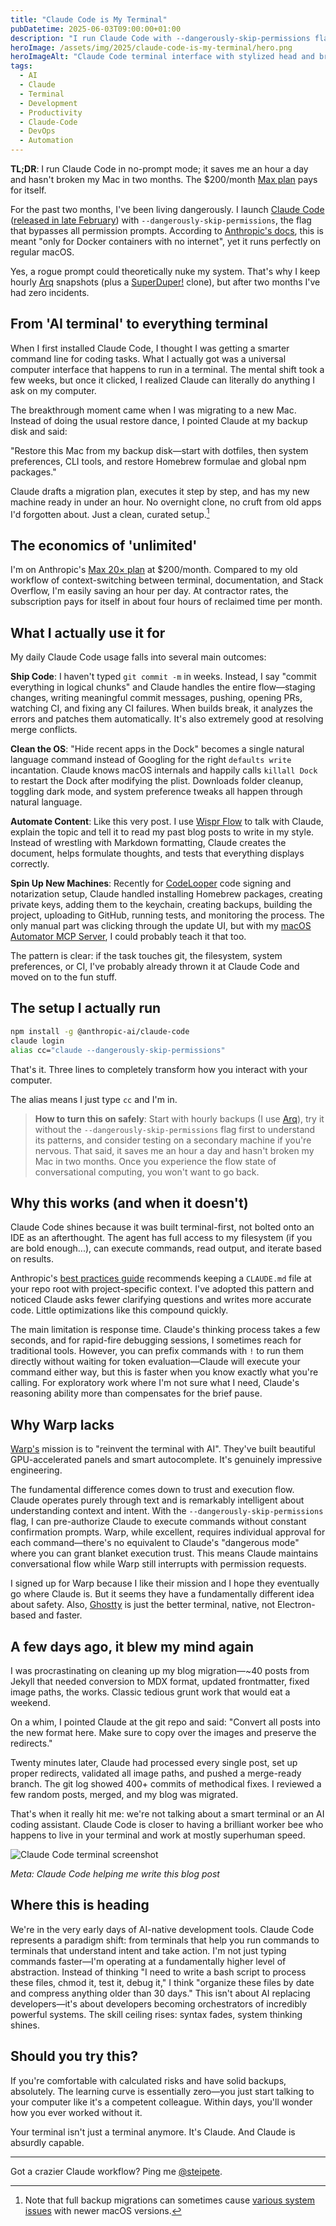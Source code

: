 ```yaml
---
title: "Claude Code is My Terminal"
pubDatetime: 2025-06-03T09:00:00+01:00
description: "I run Claude Code with --dangerously-skip-permissions flag, giving it full system access. Let me show you a new way of approaching terminals."
heroImage: /assets/img/2025/claude-code-is-my-terminal/hero.png
heroImageAlt: "Claude Code terminal interface with stylized head and brain icon representing AI-powered command line"
tags:
  - AI
  - Claude
  - Terminal
  - Development
  - Productivity
  - Claude-Code
  - DevOps
  - Automation
---
```


**TL;DR**: I run Claude Code in no-prompt mode; it saves me an hour a day and hasn't broken my Mac in two months. The $200/month [Max plan](/posts/2025/stop-overthinking-ai-subscriptions/) pays for itself.

For the past two months, I've been living dangerously. I launch [Claude Code](https://claude.ai/code) ([released in late February](https://www.anthropic.com/news/claude-3-7-sonnet)) with `--dangerously-skip-permissions`, the flag that bypasses all permission prompts. According to [Anthropic's docs](https://docs.anthropic.com/en/docs/claude-code), this is meant "only for Docker containers with no internet", yet it runs perfectly on regular macOS.

Yes, a rogue prompt could theoretically nuke my system. That's why I keep hourly [Arq](https://www.arqbackup.com/) snapshots (plus a [SuperDuper!](https://www.shirt-pocket.com/SuperDuper/SuperDuperDescription.html) clone), but after two months I've had zero incidents.

## From 'AI terminal' to everything terminal

When I first installed Claude Code, I thought I was getting a smarter command line for coding tasks. What I actually got was a universal computer interface that happens to run in a terminal. The mental shift took a few weeks, but once it clicked, I realized Claude can literally do anything I ask on my computer.

The breakthrough moment came when I was migrating to a new Mac. Instead of doing the usual restore dance, I pointed Claude at my backup disk and said:

"Restore this Mac from my backup disk—start with dotfiles, then system preferences, CLI tools, and restore Homebrew formulae and global npm packages."

Claude drafts a migration plan, executes it step by step, and has my new machine ready in under an hour. No overnight clone, no cruft from old apps I'd forgotten about. Just a clean, curated setup.[^1]

## The economics of 'unlimited'

I'm on Anthropic's [Max 20× plan](/posts/2025/stop-overthinking-ai-subscriptions/) at $200/month. Compared to my old workflow of context-switching between terminal, documentation, and Stack Overflow, I'm easily saving an hour per day. At contractor rates, the subscription pays for itself in about four hours of reclaimed time per month.

## What I actually use it for

My daily Claude Code usage falls into several main outcomes:

**Ship Code**: I haven't typed `git commit -m` in weeks. Instead, I say "commit everything in logical chunks" and Claude handles the entire flow—staging changes, writing meaningful commit messages, pushing, opening PRs, watching CI, and fixing any CI failures. When builds break, it analyzes the errors and patches them automatically. It's also extremely good at resolving merge conflicts.

**Clean the OS**: "Hide recent apps in the Dock" becomes a single natural language command instead of Googling for the right `defaults write` incantation. Claude knows macOS internals and happily calls `killall Dock` to restart the Dock after modifying the plist. Downloads folder cleanup, toggling dark mode, and system preference tweaks all happen through natural language.

**Automate Content**: Like this very post. I use [Wispr Flow](https://wisprflow.ai/) to talk with Claude, explain the topic and tell it to read my past blog posts to write in my style. Instead of wrestling with Markdown formatting, Claude creates the document, helps formulate thoughts, and tests that everything displays correctly.

**Spin Up New Machines**: Recently for [CodeLooper](https://www.codelooper.app/) code signing and notarization setup, Claude handled installing Homebrew packages, creating private keys, adding them to the keychain, creating backups, building the project, uploading to GitHub, running tests, and monitoring the process. The only manual part was clicking through the update UI, but with my [macOS Automator MCP Server](https://github.com/steipete/macos-automator-mcp), I could probably teach it that too.

The pattern is clear: if the task touches git, the filesystem, system preferences, or CI, I've probably already thrown it at Claude Code and moved on to the fun stuff.

## The setup I actually run

```bash
npm install -g @anthropic-ai/claude-code
claude login
alias cc="claude --dangerously-skip-permissions"
```

That's it. Three lines to completely transform how you interact with your computer.

The alias means I just type `cc` and I'm in.

> **How to turn this on safely**: Start with hourly backups (I use [Arq](https://www.arqbackup.com/)), try it without the `--dangerously-skip-permissions` flag first to understand its patterns, and consider testing on a secondary machine if you're nervous. That said, it saves me an hour a day and hasn't broken my Mac in two months. Once you experience the flow state of conversational computing, you won't want to go back.

## Why this works (and when it doesn't)

Claude Code shines because it was built terminal-first, not bolted onto an IDE as an afterthought. The agent has full access to my filesystem (if you are bold enough...), can execute commands, read output, and iterate based on results.

Anthropic's [best practices guide](https://www.anthropic.com/engineering/claude-code-best-practices) recommends keeping a `CLAUDE.md` file at your repo root with project-specific context. I've adopted this pattern and noticed Claude asks fewer clarifying questions and writes more accurate code. Little optimizations like this compound quickly.

The main limitation is response time. Claude's thinking process takes a few seconds, and for rapid-fire debugging sessions, I sometimes reach for traditional tools. However, you can prefix commands with `!` to run them directly without waiting for token evaluation—Claude will execute your command either way, but this is faster when you know exactly what you're calling. For exploratory work where I'm not sure what I need, Claude's reasoning ability more than compensates for the brief pause.

## Why Warp lacks

[Warp's](https://www.warp.dev/) mission is to "reinvent the terminal with AI". They've built beautiful GPU-accelerated panels and smart autocomplete. It's genuinely impressive engineering.

The fundamental difference comes down to trust and execution flow. Claude operates purely through text and is remarkably intelligent about understanding context and intent. With the `--dangerously-skip-permissions` flag, I can pre-authorize Claude to execute commands without constant confirmation prompts. Warp, while excellent, requires individual approval for each command—there's no equivalent to Claude's "dangerous mode" where you can grant blanket execution trust. This means Claude maintains conversational flow while Warp still interrupts with permission requests.

I signed up for Warp because I like their mission and I hope they eventually go where Claude is. But it seems they have a fundamentally different idea about safety. Also, [Ghostty](https://ghostty.org/) is just the better terminal, native, not Electron-based and faster.

## A few days ago, it blew my mind again

I was procrastinating on cleaning up my blog migration—~40 posts from Jekyll that needed conversion to MDX format, updated frontmatter, fixed image paths, the works. Classic tedious grunt work that would eat a weekend.

On a whim, I pointed Claude at the git repo and said: "Convert all posts into the new format here. Make sure to copy over the images and preserve the redirects."

Twenty minutes later, Claude had processed every single post, set up proper redirects, validated all image paths, and pushed a merge-ready branch. The git log showed 400+ commits of methodical fixes. I reviewed a few random posts, merged, and my blog was migrated.

That's when it really hit me: we're not talking about a smart terminal or an AI coding assistant. Claude Code is closer to having a brilliant worker bee who happens to live in your terminal and work at mostly superhuman speed.

<img src="/assets/img/2025/claude-code-is-my-terminal/claude-code-screenshot.png" alt="Claude Code terminal screenshot" style="border: none; box-shadow: none;" />

*Meta: Claude Code helping me write this blog post*

## Where this is heading

We're in the very early days of AI-native development tools. Claude Code represents a paradigm shift: from terminals that help you run commands to terminals that understand intent and take action. I'm not just typing commands faster—I'm operating at a fundamentally higher level of abstraction. Instead of thinking "I need to write a bash script to process these files, chmod it, test it, debug it," I think "organize these files by date and compress anything older than 30 days." This isn't about AI replacing developers—it's about developers becoming orchestrators of incredibly powerful systems. The skill ceiling rises: syntax fades, system thinking shines.

## Should you try this?

If you're comfortable with calculated risks and have solid backups, absolutely. The learning curve is essentially zero—you just start talking to your computer like it's a competent colleague. Within days, you'll wonder how you ever worked without it.

Your terminal isn't just a terminal anymore. It's Claude. And Claude is absurdly capable.

---

[^1]: Note that full backup migrations can sometimes cause [various system issues](https://discussions.apple.com/thread/255759421) with newer macOS versions.

Got a crazier Claude workflow? Ping me [@steipete](https://twitter.com/steipete).